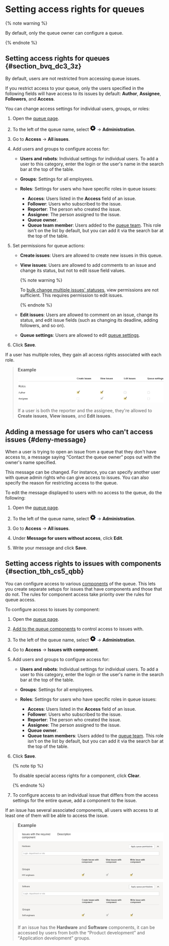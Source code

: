 # Setting access rights for queues

{% note warning %}

By default, only the queue owner can configure a queue.

{% endnote %}

## Setting access rights for queues {#section_bvq_dc3_3z}

By default, users are not restricted from accessing queue issues.

If you restrict access to your queue, only the users specified in the following fields will have access to its issues by default: **Author**, **Assignee**, **Followers**, and **Access**.

You can change access settings for individual users, groups, or roles:

1. Open the [queue page](../user/queue.md).

1. To the left of the queue name, select ![](../../_assets/tracker/icon-settings.png) → **Administration**.

1. Go to **Access** → **All issues**.

1. Add users and groups to configure access for:
    - **Users and robots**: Individual settings for individual users. To add a user to this category, enter the login or the user&apos;s name in the search bar at the top of the table.
    - **Groups**: Settings for all employees.


    - **Roles**: Settings for users who have specific roles in queue issues:
        - **Access**: Users listed in the **Access** field of an issue.
        - **Follower**: Users who subscribed to the issue.
        - **Reporter**: The person who created the issue.
        - **Assignee**: The person assigned to the issue.
        - **Queue owner**.
        - **Queue team member**: Users added to the [queue team](queue-team.md). This role isn't on the list by default, but you can add it via the search bar at the top of the table.

1. Set permissions for queue actions:

    - **Create issues**: Users are allowed to create new issues in this queue.

    - **View issues**: Users are allowed to add comments to an issue and change its status, but not to edit issue field values.

        {% note warning %}

        To [bulk change multiple issues' statuses](bulk-change.md#section_kkf_tjr_fgb), view permissions are not sufficient. This requires permission to edit issues.

        {% endnote %}

    - **Edit issues**: Users are allowed to comment on an issue, change its status, and edit issue fields (such as changing its deadline, adding followers, and so on).

    - **Queue settings**: Users are allowed to edit [queue settings](edit-queue-general.md).

1. Click **Save**.

If a user has multiple roles, they gain all access rights associated with each role.

> **Example**
> 
> ![](../../_assets/tracker/access-roles.png)
> 
> If a user is both the reporter and the assignee, they're allowed to **Create issues**, **View issues**, and **Edit issues**.

## Adding a message for users who can't access issues {#deny-message}

When a user is trying to open an issue from a queue that they don't have access to, a message saying <q>Contact the queue owner</q> pops out with the owner's name specified.

This message can be changed. For instance, you can specify another user with queue admin rights who can give access to issues. You can also specify the reason for restricting access to the queue.

To edit the message displayed to users with no access to the queue, do the following:

1. Open the [queue page](../user/queue.md).

1. To the left of the queue name, select ![](../../_assets/tracker/icon-settings.png) → **Administration**.

1. Go to **Access** → **All issues**.

1. Under **Message for users without access**, click **Edit**.

1. Write your message and click **Save**.


## Setting access rights to issues with components {#section_tbh_cs5_qbb}

You can configure access to various [components](components.md) of the queue. This lets you create separate setups for issues that have components and those that do not. The rules for component access take priority over the rules for queue access.

To configure access to issues by component:

1. Open the [queue page](../user/queue.md).

1. [Add to the queue components](components.md#section_zrt_szk_xz) to control access to issues with.

1. To the left of the queue name, select ![](../../_assets/tracker/icon-settings.png) → **Administration**.

1. Go to **Access** → **Issues with component**.

1. Add users and groups to configure access for:

    - **Users and robots**: Individual settings for individual users. To add a user to this category, enter the login or the user&apos;s name in the search bar at the top of the table.

    - **Groups**: Settings for all employees.


    - **Roles**: Settings for users who have specific roles in queue issues:
        - **Access**: Users listed in the **Access** field of an issue.
        - **Follower**: Users who subscribed to the issue.
        - **Reporter**: The person who created the issue.
        - **Assignee**: The person assigned to the issue.
        - **Queue owner**.
        - **Queue team members**: Users added to the [queue team](queue-team.md). This role isn't on the list by default, but you can add it via the search bar at the top of the table.

1. Click **Save**.

    {% note tip %}

    To disable special access rights for a component, click **Clear**.

    {% endnote %}

1. To configure access to an individual issue that differs from the access settings for the entire queue, add a component to the issue.

If an issue has several associated components, all users with access to at least one of them will be able to access the issue.

> **Example**
> 
> ![](../../_assets/tracker/access-components.png)
> 
> If an issue has the **Hardware** and **Software** components, it can be accessed by users from both the <q>Product development</q> and <q>Application development</q> groups.


